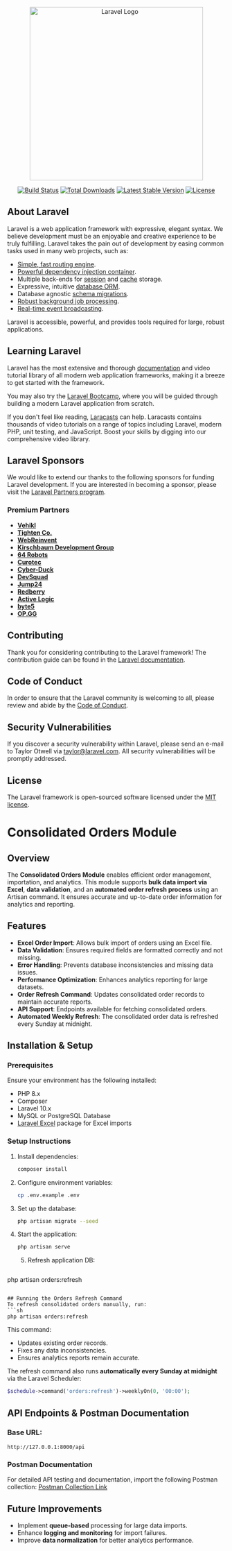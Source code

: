 <p align="center"><a href="https://laravel.com" target="_blank"><img src="https://raw.githubusercontent.com/laravel/art/master/logo-lockup/5%20SVG/2%20CMYK/1%20Full%20Color/laravel-logolockup-cmyk-red.svg" width="400" alt="Laravel Logo"></a></p>

<p align="center">
<a href="https://github.com/laravel/framework/actions"><img src="https://github.com/laravel/framework/workflows/tests/badge.svg" alt="Build Status"></a>
<a href="https://packagist.org/packages/laravel/framework"><img src="https://img.shields.io/packagist/dt/laravel/framework" alt="Total Downloads"></a>
<a href="https://packagist.org/packages/laravel/framework"><img src="https://img.shields.io/packagist/v/laravel/framework" alt="Latest Stable Version"></a>
<a href="https://packagist.org/packages/laravel/framework"><img src="https://img.shields.io/packagist/l/laravel/framework" alt="License"></a>
</p>

## About Laravel

Laravel is a web application framework with expressive, elegant syntax. We believe development must be an enjoyable and creative experience to be truly fulfilling. Laravel takes the pain out of development by easing common tasks used in many web projects, such as:

- [Simple, fast routing engine](https://laravel.com/docs/routing).
- [Powerful dependency injection container](https://laravel.com/docs/container).
- Multiple back-ends for [session](https://laravel.com/docs/session) and [cache](https://laravel.com/docs/cache) storage.
- Expressive, intuitive [database ORM](https://laravel.com/docs/eloquent).
- Database agnostic [schema migrations](https://laravel.com/docs/migrations).
- [Robust background job processing](https://laravel.com/docs/queues).
- [Real-time event broadcasting](https://laravel.com/docs/broadcasting).

Laravel is accessible, powerful, and provides tools required for large, robust applications.

## Learning Laravel

Laravel has the most extensive and thorough [documentation](https://laravel.com/docs) and video tutorial library of all modern web application frameworks, making it a breeze to get started with the framework.

You may also try the [Laravel Bootcamp](https://bootcamp.laravel.com), where you will be guided through building a modern Laravel application from scratch.

If you don't feel like reading, [Laracasts](https://laracasts.com) can help. Laracasts contains thousands of video tutorials on a range of topics including Laravel, modern PHP, unit testing, and JavaScript. Boost your skills by digging into our comprehensive video library.

## Laravel Sponsors

We would like to extend our thanks to the following sponsors for funding Laravel development. If you are interested in becoming a sponsor, please visit the [Laravel Partners program](https://partners.laravel.com).

### Premium Partners

- **[Vehikl](https://vehikl.com/)**
- **[Tighten Co.](https://tighten.co)**
- **[WebReinvent](https://webreinvent.com/)**
- **[Kirschbaum Development Group](https://kirschbaumdevelopment.com)**
- **[64 Robots](https://64robots.com)**
- **[Curotec](https://www.curotec.com/services/technologies/laravel/)**
- **[Cyber-Duck](https://cyber-duck.co.uk)**
- **[DevSquad](https://devsquad.com/hire-laravel-developers)**
- **[Jump24](https://jump24.co.uk)**
- **[Redberry](https://redberry.international/laravel/)**
- **[Active Logic](https://activelogic.com)**
- **[byte5](https://byte5.de)**
- **[OP.GG](https://op.gg)**

## Contributing

Thank you for considering contributing to the Laravel framework! The contribution guide can be found in the [Laravel documentation](https://laravel.com/docs/contributions).

## Code of Conduct

In order to ensure that the Laravel community is welcoming to all, please review and abide by the [Code of Conduct](https://laravel.com/docs/contributions#code-of-conduct).

## Security Vulnerabilities

If you discover a security vulnerability within Laravel, please send an e-mail to Taylor Otwell via [taylor@laravel.com](mailto:taylor@laravel.com). All security vulnerabilities will be promptly addressed.

## License

The Laravel framework is open-sourced software licensed under the [MIT license](https://opensource.org/licenses/MIT).



<!-- 
## Consolidated Orders Import & Refresh Command

Overview

This module handles the import, management, and refreshing of consolidated orders. It supports bulk data import via Excel and includes an artisan command (orders:refresh) to refresh order data efficiently.

Features Implemented

Excel Import: Import bulk orders using an Excel file.

Data Validation: Ensures required fields are present and formatted correctly.

Error Handling: Prevents database inconsistencies and missing data issues.

Performance Optimizations: Improves analytics reporting for large datasets.

Order Refresh Command: Reprocesses and updates consolidated order data.

Installation & Setup

Ensure dependencies are installed:

composer install
php artisan migrate
Run your seeder.
Importing Orders

To import orders, upload an Excel file containing the following required fields:

order_id

customer_id

customer_name

customer_email

product_id

product_name

sku

quantity

item_price

line_total

order_date

order_status

order_total

The import process is handled by ConsolidatedOrdersImport.php and ensures data integrity.

Running the Orders Refresh Command

To refresh consolidated orders, run:

php artisan orders:refresh

This command:

Updates existing order records.

Fixes any data inconsistencies.

Ensures analytics reports remain accurate.

Error Handling

Undefined Array Keys: Ensures missing fields are handled gracefully.

Invalid Date Formats: Converts or rejects improperly formatted dates.

Database Constraints: Ensures required fields are not null before inserting records.

Future Improvements

Implement queue-based processing for large data imports.

Enhance logging and monitoring for import failures.

Improve data normalization for better analytics performance.🚀

 -->




 # Consolidated Orders Module

## Overview
The **Consolidated Orders Module** enables efficient order management, importation, and analytics. This module supports **bulk data import via Excel**, **data validation**, and an **automated order refresh process** using an Artisan command. It ensures accurate and up-to-date order information for analytics and reporting.

## Features
- **Excel Order Import**: Allows bulk import of orders using an Excel file.
- **Data Validation**: Ensures required fields are formatted correctly and not missing.
- **Error Handling**: Prevents database inconsistencies and missing data issues.
- **Performance Optimization**: Enhances analytics reporting for large datasets.
- **Order Refresh Command**: Updates consolidated order records to maintain accurate reports.
- **API Support**: Endpoints available for fetching consolidated orders.
- **Automated Weekly Refresh**: The consolidated order data is refreshed every Sunday at midnight.

## Installation & Setup
### **Prerequisites**
Ensure your environment has the following installed:
- PHP 8.x
- Composer
- Laravel 10.x
- MySQL or PostgreSQL Database
- [Laravel Excel](https://laravel-excel.com/) package for Excel imports

### **Setup Instructions**

1. Install dependencies:
   ```sh
   composer install
   ```
2. Configure environment variables:
   ```sh
   cp .env.example .env
   ```
3. Set up the database:
   ```sh
   php artisan migrate --seed
   ```
4. Start the application:
   ```sh
   php artisan serve
   ```

   5. Refresh application DB:
   ```sh
  php artisan orders:refresh
   ```

## Running the Orders Refresh Command
To refresh consolidated orders manually, run:
```sh
php artisan orders:refresh
```
This command:
- Updates existing order records.
- Fixes any data inconsistencies.
- Ensures analytics reports remain accurate.

The refresh command also runs **automatically every Sunday at midnight** via the Laravel Scheduler:
```php
$schedule->command('orders:refresh')->weeklyOn(0, '00:00');
```

## API Endpoints & Postman Documentation
### **Base URL:**
```
http://127.0.0.1:8000/api
```

### **Postman Documentation**
For detailed API testing and documentation, import the following Postman collection:
[Postman Collection Link](https://www.postman.com/your-collection-url)

## Future Improvements
- Implement **queue-based** processing for large data imports.
- Enhance **logging and monitoring** for import failures.
- Improve **data normalization** for better analytics performance.


